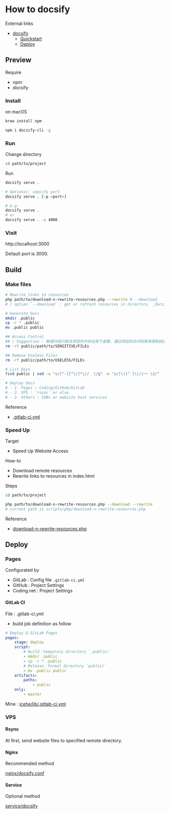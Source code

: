 # How to docsify

External links

- [docsify](https://docsify.js.org/)
    - [Quickstart](https://docsify.js.org/#/quickstart)
    - [Deploy](https://docsify.js.org/#/deploy)

## Preview

Require

- npm
- docsify

### Install

on macOS

```bash
brew install npm
```

```bash
npm i docsify-cli -g
```

### Run

Change directory

```bash
cd path/to/project
```

Run

```bash
docsify serve .
```

```bash
# Optional: sepcify port
docsify serve . [-p <port>]

# e.g.
docsify serve .
# or
docsify serve . -p 4000
```

### Visit

http://localhost:3000

Default port is 3000.

## Build

### Make files

```bash
# Rewrite links to resources
php path/to/download-n-rewrite-resources.php --rewrite # --download
# ( option `--download` : get or refresh resources in directory `_docsify/resources/*` )

# Generate Docs
mkdir .public
cp -r * .public
mv .public public

## Access Control
## ( Suggestion : 敏感内容只能在项目的代码仓库下查看，通过项目的访问权限来限制阅读 )
rm -rf public/path/to/SENSITIVE/FILEs

## Remove Useless Files
rm -rf public/path/to/USELESS/FILEs

# List Docs
find public | sed -e "s/[^-][^\/]*\//  |/g" -e "s/|\([^ ]\)/|── \1/"

# Deploy Docs
# - 1. Pages : Coding/GitHub/GitLab
# - 2. VPS : `rsync` or else
# - 3. Others : CDNs or website host services
```

Reference

- [.gitlab-ci.yml](https://github.com/IceHe/lib/blob/master/.gitlab-ci.yml)

### Speed Up

Target

- Speed Up Website Access

How-to

- Download remote resources
- Rewrite links to resources in index.html

Steps

```bash
cd path/to/project
```

```bash
php path/to/download-n-rewrite-resources.php --download --rewrite
# current path is scripts/php/download-n-rewrite-resources.php
```

Reference

- [download-n-rewrite-resources.php](https://github.com/IceHe/lib/blob/master/_ci/download-n-rewrite-resources.php)

## Deploy

### Pages

Configurated by

- GitLab : Config file `.gitlab-ci.yml`
- GitHub : Project Settings
- Coding.net : Project Settings

#### GitLab CI

File : .gitlab-ci.yml

- build job definition as follow

```yaml
# Deploy @ GitLab Pages
pages:
    stage: deploy
    script:
        # Build：temporary directory `.public/`
        - mkdir .public
        - cp -r * .public
        # Release：formal directory `public/`
        - mv .public public
    artifacts:
        paths:
            - public
    only:
        - master
```

Mine : [icehe/lib/.gitlab-ci.yml](https://github.com/IceHe/lib/blob/master/.gitlab-ci.yml)

### VPS

#### Rsync

At first, send website files to specified remote directory.

#### Nginx

Recommended method

[nginx/docsify.conf](deploy/nginx/docsify.conf ':include :type=code nginx')

#### Service

Optional method

[service/docsify](deploy/service/docsify ':include :type=code bash')
